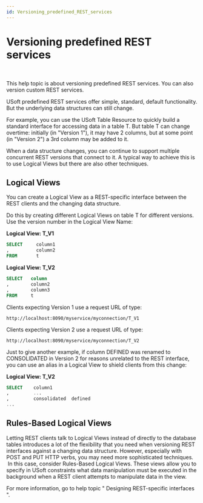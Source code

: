 ```yaml
---
id: Versioning_predefined_REST_services
---
```


# Versioning predefined REST services

 

This help topic is about versioning predefined REST services. You can also version custom REST services.

USoft predefined REST services offer simple, standard, default functionality. But the underlying data structures can still change.

For example, you can use the USoft Table Resource to quickly build a standard interface for accessing data in a table T. But table T can change overtime: initially (in "Version 1"), it may have 2 columns, but at some point (in "Version 2") a 3rd column may be added to it.

When a data structure changes, you can continue to support multiple concurrent REST versions that connect to it. A typical way to achieve this is to use Logical Views but there are also other techniques.

## Logical Views

You can create a Logical View as a REST-specific interface between the REST clients and the changing data structure.

Do this by creating different Logical Views on table T for different versions. Use the version number in the Logical View Name:

**Logical View: T_V1**

```sql
SELECT     column1
,          column2
FROM       t

```

**Logical View: T_V2**

```sql
SELECT   column
,        column2
,        column3
FROM     t

```

Clients expecting Version 1 use a request URL of type:

```
http://localhost:8090/myservice/myconnection/T_V1
```

Clients expecting Version 2 use a request URL of type:

```
http://localhost:8090/myservice/myconnection/T_V2
```

Just to give another example, if column DEFINED was renamed to CONSOLIDATED in Version 2 for reasons unrelated to the REST interface, you can use an alias in a Logical View to shield clients from this change:

**Logical View: T_V2**

```sql
SELECT    column1
,         ...
,         consolidated  defined
...

```

## Rules-Based Logical Views

Letting REST clients talk to Logical Views instead of directly to the database tables introduces a lot of the flexibility that you need when versioning REST interfaces against a changing data structure. However, especially with POST and PUT HTTP verbs, you may need more sophisticated techniques.  In this case, consider Rules-Based Logical Views. These views allow you to specify in USoft constraints what data manipulation must be executed in the background when a REST client attempts to manipulate data in the view.

For more information, go to help topic " Designing REST-specific interfaces ".

 